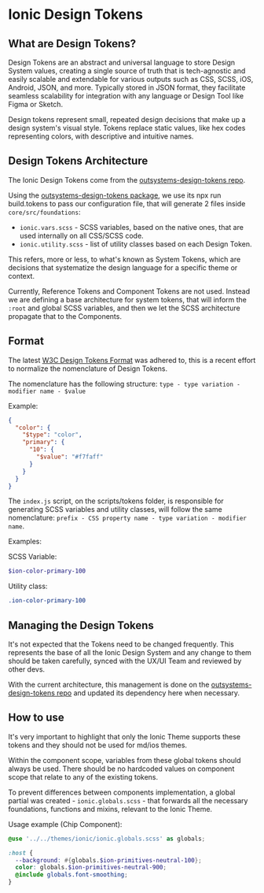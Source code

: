 # Ionic Design Tokens

## What are Design Tokens?

Design Tokens are an abstract and universal language to store Design System values, creating a single source of truth that is tech-agnostic and easily scalable and extendable for various outputs such as CSS, SCSS, iOS, Android, JSON, and more. Typically stored in JSON format, they facilitate seamless scalability for integration with any language or Design Tool like Figma or Sketch.

Design tokens represent small, repeated design decisions that make up a design system's visual style. Tokens replace static values, like hex codes representing colors, with descriptive and intuitive names.

## Design Tokens Architecture

The Ionic Design Tokens come from the [outsystems-design-tokens repo](https://github.com/OutSystems/outsystems-design-tokens). 

Using the [outsystems-design-tokens package](https://www.npmjs.com/package/outsystems-design-tokens), we use its npx run build.tokens to pass our configuration file, that will generate 2 files inside `core/src/foundations`:

- `ionic.vars.scss` - SCSS variables, based on the native ones, that are used internally on all CSS/SCSS code.
- `ionic.utility.scss` - list of utility classes based on each Design Token.

This refers, more or less, to what's known as System Tokens, which are decisions that systematize the design language for a specific theme or context.

Currently, Reference Tokens and Component Tokens are not used. Instead we are defining a base architecture for system tokens, that will inform the `:root` and global SCSS variables, and then we let the SCSS architecture propagate that to the Components.

## Format

The latest [W3C Design Tokens Format](https://design-tokens.github.io/community-group/format/) was adhered to, this is a recent effort to normalize the nomenclature of Design Tokens.

The nomenclature has the following structure: `type - type variation - modifier name - $value`

Example:

```json
{
  "color": {
    "$type": "color",
    "primary": {
      "10": {
        "$value": "#f7faff"
      }
    }
  }
}
```

The `index.js` script, on the scripts/tokens folder, is responsible for generating SCSS variables and utility classes, will follow the same nomenclature: `prefix - CSS property name - type variation - modifier name`.

Examples: 

SCSS Variable:

```scss
$ion-color-primary-100
```

Utility class:

```css
.ion-color-primary-100
```

## Managing the Design Tokens

It's not expected that the Tokens need to be changed frequently. This represents the base of all the Ionic Design System and any change to them should be taken carefully, synced with the UX/UI Team and reviewed by other devs. 

With the current architecture, this management is done on the [outsystems-design-tokens repo](https://github.com/OutSystems/outsystems-design-tokens) and updated its dependency here when necessary.

## How to use

It's very important to highlight that only the Ionic Theme supports these tokens and they should not be used for md/ios themes.

Within the component scope, variables from these global tokens should always be used. There should be no hardcoded values on component scope that relate to any of the existing tokens.

To prevent differences between components implementation, a global partial was created - `ionic.globals.scss` - that forwards all the necessary foundations, functions and mixins, relevant to the Ionic Theme.

Usage example (Chip Component):

```scss
@use '../../themes/ionic/ionic.globals.scss' as globals;

:host {
  --background: #{globals.$ion-primitives-neutral-100};
  color: globals.$ion-primitives-neutral-900;
  @include globals.font-smoothing;
}
```
